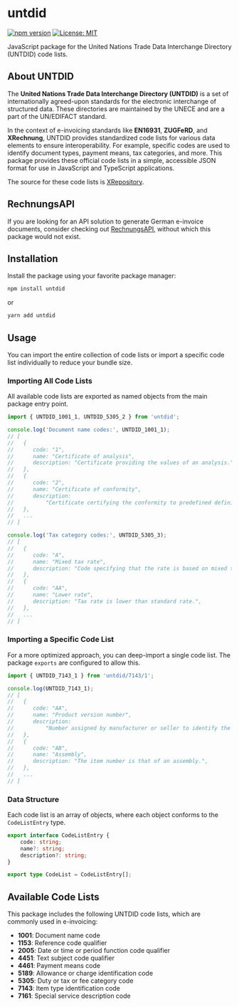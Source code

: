 # untdid

[![npm version](https://badge.fury.io/js/untdid.svg)](https://badge.fury.io/js/untdid)
[![License: MIT](https://img.shields.io/badge/License-MIT-yellow.svg)](https://opensource.org/licenses/MIT)

JavaScript package for the United Nations Trade Data Interchange Directory (UNTDID) code lists.

## About UNTDID

The **United Nations Trade Data Interchange Directory (UNTDID)** is a set of internationally agreed-upon standards for the electronic interchange of structured data. These directories are maintained by the UNECE and are a part of the UN/EDIFACT standard.

In the context of e-invoicing standards like **EN16931**, **ZUGFeRD**, and **XRechnung**, UNTDID provides standardized code lists for various data elements to ensure interoperability. For example, specific codes are used to identify document types, payment means, tax categories, and more. This package provides these official code lists in a simple, accessible JSON format for use in JavaScript and TypeScript applications.

The source for these code lists is [XRepository](https://www.xrepository.de/).

## RechnungsAPI

If you are looking for an API solution to generate German e-invoice documents, consider checking out [RechnungsAPI](https://www.rechnungs-api.de), without which this package would not exist.

## Installation

Install the package using your favorite package manager:

```bash
npm install untdid
```

or

```bash
yarn add untdid
```

## Usage

You can import the entire collection of code lists or import a specific code list individually to reduce your bundle size.

### Importing All Code Lists

All available code lists are exported as named objects from the main package entry point.

```javascript
import { UNTDID_1001_1, UNTDID_5305_2 } from 'untdid';

console.log('Document name codes:', UNTDID_1001_1);
// [
//   {
//   	code: "1",
//   	name: "Certificate of analysis",
//   	description: "Certificate providing the values of an analysis.",
//   },
//   {
//   	code: "2",
//   	name: "Certificate of conformity",
//   	description:
//   		"Certificate certifying the conformity to predefined definitions.",
//   },
//   ...
// ]

console.log('Tax category codes:', UNTDID_5305_3);
// [
//   {
//   	code: "A",
//   	name: "Mixed tax rate",
//   	description: "Code specifying that the rate is based on mixed tax.",
//   },
//   {
//   	code: "AA",
//   	name: "Lower rate",
//   	description: "Tax rate is lower than standard rate.",
//   },
//   ...
// ]
```

### Importing a Specific Code List

For a more optimized approach, you can deep-import a single code list. The package `exports` are configured to allow this.

```javascript
import { UNTDID_7143_1 } from 'untdid/7143/1';

console.log(UNTDID_7143_1);
// [
//   {
//   	code: "AA",
//   	name: "Product version number",
//   	description:
//   		"Number assigned by manufacturer or seller to identify the release of a product.",
//   },
//   {
//   	code: "AB",
//   	name: "Assembly",
//   	description: "The item number is that of an assembly.",
//   },
//   ...
// ]
```

### Data Structure

Each code list is an array of objects, where each object conforms to the `CodeListEntry` type.

```typescript
export interface CodeListEntry {
	code: string;
	name?: string;
	description?: string;
}

export type CodeList = CodeListEntry[];
```

## Available Code Lists

This package includes the following UNTDID code lists, which are commonly used in e-invoicing:

*   **1001**: Document name code
*   **1153**: Reference code qualifier
*   **2005**: Date or time or period function code qualifier
*   **4451**: Text subject code qualifier
*   **4461**: Payment means code
*   **5189**: Allowance or charge identification code
*   **5305**: Duty or tax or fee category code
*   **7143**: Item type identification code
*   **7161**: Special service description code
